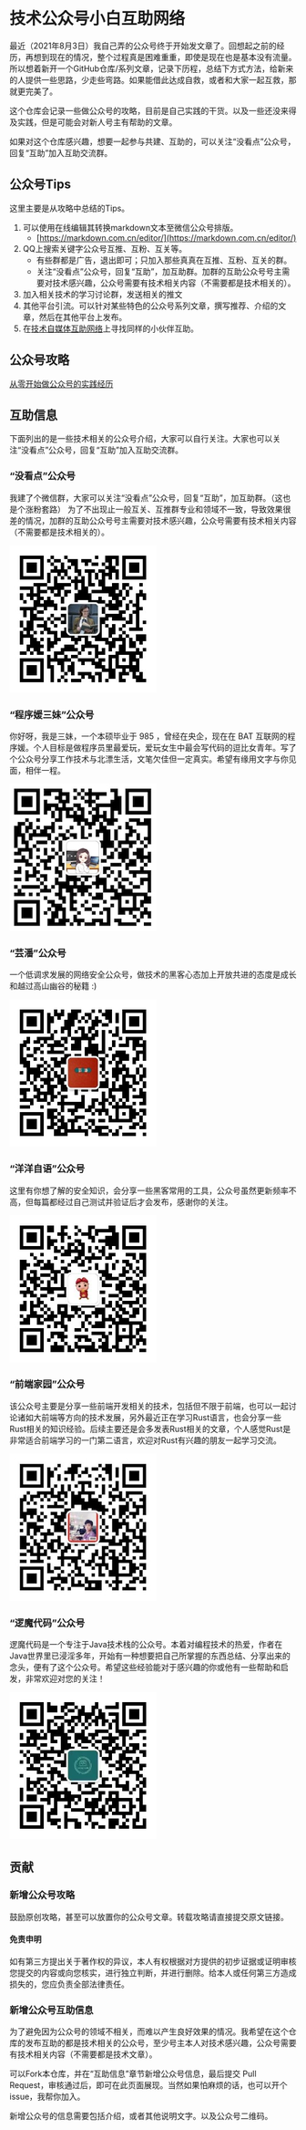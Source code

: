 # 技术公众号小白互助网络

最近（2021年8月3日）我自己弄的公众号终于开始发文章了。回想起之前的经历，再想到现在的情况，整个过程真是困难重重，即使是现在也是基本没有流量。所以想着新开一个GitHub仓库/系列文章，记录下历程，总结下方式方法，给新来的人提供一些思路，少走些弯路。如果能借此达成自救，或者和大家一起互救，那就更完美了。

这个仓库会记录一些做公众号的攻略，目前是自己实践的干货。以及一些还没来得及实践，但是可能会对新人号主有帮助的文章。

如果对这个仓库感兴趣，想要一起参与共建、互助的，可以关注“没看点”公众号，回复“互助”加入互助交流群。

## 公众号Tips

这里主要是从攻略中总结的Tips。

1. 可以使用在线编辑其转换markdown文本至微信公众号排版。
	- [https://markdown.com.cn/editor/](https://markdown.com.cn/editor/)
2. QQ上搜索关键字公众号互推、互粉、互关等。
	- 有些群都是广告，退出即可；只加入那些真真在互推、互粉、互关的群。
	- 关注“没看点”公众号，回复“互助”，加互助群。加群的互助公众号号主需要对技术感兴趣，公众号需要有技术相关内容（不需要都是技术相关的）。
3. 加入相关技术的学习讨论群，发送相关的推文
4. 其他平台引流。可以针对某些特色的公众号系列文章，撰写推荐、介绍的文章，然后在其他平台上发布。
5. 在[技术自媒体互助网络](https://github.com/zhangfelix/self-media-MAN)上寻找同样的小伙伴互助。

## 公众号攻略

[从零开始做公众号的实践经历](articles/self-media-MAN.md)

## 互助信息

下面列出的是一些技术相关的公众号介绍，大家可以自行关注。大家也可以关注“没看点”公众号，回复“互助”加入互助交流群。

### “没看点”公众号

我建了个微信群，大家可以关注“没看点”公众号，回复“互助”，加互助群。（这也是个涨粉套路）
为了不出现止一般互关、互推群专业和领域不一致，导致效果很差的情况，加群的互助公众号号主需要对技术感兴趣，公众号需要有技术相关内容（不需要都是技术相关的）。

![](/img/%E6%B2%A1%E7%9C%8B%E7%82%B9.jpg)

### “程序媛三妹”公众号

你好呀，我是三妹，一个本硕毕业于 985 ，曾经在央企，现在在 BAT 互联网的程序媛。个人目标是做程序员里最爱玩，爱玩女生中最会写代码的逗比女青年。写了个公众号分享工作技术与北漂生活，文笔欠佳但一定真实。希望有缘用文字与你见面，相伴一程。

![](/img/程序媛三妹.jpg)

### “芸潘”公众号

一个低调求发展的网络安全公众号，做技术的黑客心态加上开放共进的态度是成长和越过高山幽谷的秘籍 :)

![](/img/芸潘.jpg)

### “洋洋自语”公众号

这里有你想了解的安全知识，会分享一些黑客常用的工具，公众号虽然更新频率不高，但每篇都经过自己测试并验证后才会发布，感谢你的关注。

![](/img/洋洋自语.jpg)

### “前端家园”公众号

该公众号主要是分享一些前端开发相关的技术，包括但不限于前端，也可以一起讨论诸如大前端等方向的技术发展，另外最近正在学习Rust语言，也会分享一些Rust相关的知识经验。后续主要还是会多发表Rust相关的文章，个人感觉Rust是非常适合前端学习的一门第二语言，欢迎对Rust有兴趣的朋友一起学习交流。

![](/img/前端家园.jpg)

### “逻魔代码”公众号

逻魔代码是一个专注于Java技术栈的公众号。本着对编程技术的热爱，作者在Java世界里已浸淫多年，开始有一种想要把自己所掌握的东西总结、分享出来的念头，便有了这个公众号。希望这些经验能对于感兴趣的你或他有一些帮助和启发，非常欢迎对您的关注！

![](/img/逻魔代码.jpg)

## 贡献

### 新增公众号攻略

鼓励原创攻略，甚至可以放置你的公众号文章。转载攻略请直接提交原文链接。

#### 免责申明

如有第三方提出关于著作权的异议，本人有权根据对方提供的初步证据或证明审核您提交的内容或向您核实，进行独立判断，并进行删除。给本人或任何第三方造成损失的，您应负责全部法律责任。

### 新增公众号互助信息

为了避免因为公众号的领域不相关，而难以产生良好效果的情况。我希望在这个仓库的发布互助的都是技术相关的公众号，至少号主本人对技术感兴趣，公众号需要有技术相关内容（不需要都是技术文章）。

可以Fork本仓库，并在“互助信息”章节新增公众号信息，最后提交 Pull Request，审核通过后，即可在此页面展现。当然如果怕麻烦的话，也可以开个issue，我帮你加入。

新增公众号的信息需要包括介绍，或者其他说明文字。以及公众号二维码。
